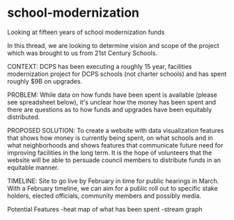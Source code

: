 # school-modernization
Looking at fifteen years of school modernization funds

In this thread, we are looking to determine vision and scope of the project which was brought to us from 21st Century Schools.

CONTEXT: DCPS has been executing a roughly 15 year, facilities modernization project for DCPS schools (not charter schools) and has spent roughly $9B on upgrades.

PROBLEM: While data on how funds have been spent is available (please see spreadsheet below), it's unclear how the money has been spent and there are questions as to how funds and upgrades have been equitably distributed.

PROPOSED SOLUTION: To create a website with data visualization features that shows how money is currently being spent, on what schools and in what neighborhoods and shows features that communicate future need for improving facilities in the long term. It is the hope of volunteers that the website will be able to persuade council members to distribute funds in an equitable manner.

TIMELINE: Site to go live by February in time for public hearings in March. With a February timeline, we can aim for a public roll out to specific stake holders, elected officials, community members and possibly media.

Potential Features
-heat map of what has been spent
-stream graph
